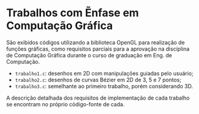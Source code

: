 # Trabalhos com Ẽnfase em Computação Gráfica

São exibidos códigos utilizando a biblioteca OpenGL para realização de funções gráficas, como requisitos parciais para a aprovação na disciplina de Computação Gráfica durante o curso de graduação em Eng. de Computação.

- `trabalho1.c`: desenhos em 2D com manipulações guiadas pelo usuário;
- `trabalho2.c`: desenhos de curvas Bézier em 2D de 3, 5 e 7 pontos;
- `trabalho3.c`: semelhante ao primeiro trabalho, porém considerando 3D.

A descrição detalhada dos requisitos de implementação de cada trabalho se encontram no próprio código-fonte de cada.